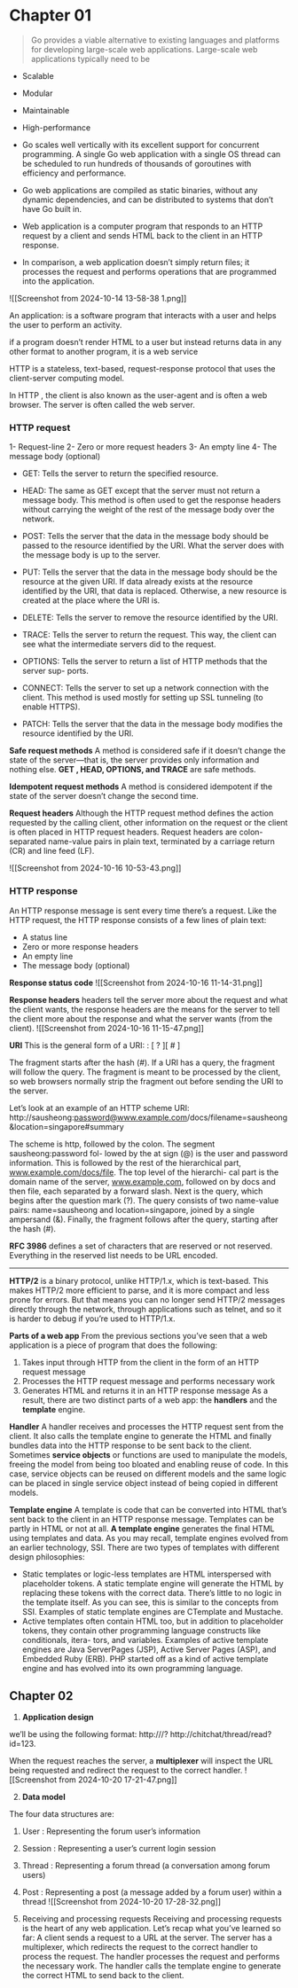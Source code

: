 
# Chapter 01

> Go provides a viable alternative to existing languages and platforms for developing
large-scale web applications. Large-scale web applications typically need to be
- Scalable
- Modular
- Maintainable
- High-performance

- Go scales well vertically with its excellent support for concurrent programming. A single Go web application with a single OS thread can be scheduled to run hundreds of thousands of goroutines with efficiency and performance.

- Go web applications are compiled as static binaries, without any dynamic dependencies, and can be distributed to systems that don’t have Go built in.

- Web application is a computer program that responds to an HTTP request by a client and sends HTML back to the client in an HTTP response.

- In comparison, a web application doesn’t simply return files; it processes the request and performs operations that are programmed into the application.


![[Screenshot from 2024-10-14 13-58-38 1.png]]

An application: is a software program that interacts with a user and helps the user to
perform an activity.

if a program doesn’t render HTML to a user but
instead returns data in any other format to another program, it is a web service


HTTP is a stateless, text-based, request-response protocol that uses the
client-server computing model.

In HTTP , the client is also known as the user-agent
and is often a web browser. The server is often called the web server.

### HTTP request
1- Request-line
2- Zero or more request headers
3- An empty line
4- The message body (optional)


 - GET:  Tells the server to return the specified resource.

 - HEAD:  The same as GET except that the server must not return a message
body. This method is often used to get the response headers without carrying
the weight of the rest of the message body over the network.

 - POST:  Tells the server that the data in the message body should be passed to
the resource identified by the URI. What the server does with the message body
is up to the server.

 - PUT:  Tells the server that the data in the message body should be the resource
at the given URI. If data already exists at the resource identified by the URI, that
data is replaced. Otherwise, a new resource is created at the place where the
URI is.

 - DELETE:  Tells the server to remove the resource identified by the URI.

 - TRACE:  Tells the server to return the request. This way, the client can see what
the intermediate servers did to the request.

 - OPTIONS:  Tells the server to return a list of HTTP methods that the server sup-
ports.

 - CONNECT:  Tells the server to set up a network connection with the client. This
method is used mostly for setting up SSL tunneling (to enable HTTPS).

 - PATCH:  Tells the server that the data in the message body modifies the
resource identified by the URI.

**Safe request methods**
A method is considered safe if it doesn’t change the state of the server—that is, the
server provides only information and nothing else. **GET , HEAD, OPTIONS, and TRACE**
are safe methods.

**Idempotent request methods**
A method is considered idempotent if the state of the server doesn’t change the second
time.

**Request headers**
Although the HTTP request method defines the action requested by the calling client,
other information on the request or the client is often placed in HTTP request headers. Request headers are colon-separated name-value pairs in plain text, terminated by
a carriage return (CR) and line feed (LF).

![[Screenshot from 2024-10-16 10-53-43.png]]



### HTTP response
An HTTP response message is sent every time there’s a request. Like the HTTP
request, the HTTP response consists of a few lines of plain text:
 - A status line
 - Zero or more response headers
 - An empty line
 - The message body (optional)

**Response status code**
![[Screenshot from 2024-10-16 11-14-31.png]]


**Response headers**
headers tell the server more about the request and what the client wants, the response
headers are the means for the server to tell the client more about the response and
what the server wants (from the client).
![[Screenshot from 2024-10-16 11-15-47.png]]


**URI**
This is the general form of a URI:
<scheme name> : <hierarchical part> [ ? <query> ][ # <fragment> ]

The fragment starts after the hash (#). If a URI has a query, the fragment will follow the query.
 The fragment is meant to be processed by the client, so web browsers normally strip the fragment out before sending the URI to the server.


Let’s look at an example of an HTTP scheme URI:
http://sausheong:password@www.example.com/docs/filename=sausheong&location=singapore#summary

The scheme is http, followed by the colon. The segment sausheong:password fol-
lowed by the at sign (@) is the user and password information. This is followed by the
rest of the hierarchical part, www.example.com/docs/file. The top level of the hierarchi-
cal part is the domain name of the server, www.example.com, followed on by docs and
then file, each separated by a forward slash. Next is the query, which begins after the
question mark (?). The query consists of two name-value pairs: name=sausheong and
location=singapore, joined by a single ampersand (&). Finally, the fragment follows
after the query, starting after the hash (#).


**RFC 3986** defines a set of characters that are reserved or not reserved. Everything
in the reserved list needs to be URL encoded.




---


**HTTP/2**
  is a binary protocol, unlike HTTP/1.x, which is text-based. This makes
HTTP/2 more efficient to parse, and it is more compact and less prone for errors. But
that means you can no longer send HTTP/2 messages directly through the network,
through applications such as telnet, and so it is harder to debug if you’re used to
HTTP/1.x.



**Parts of a web app**
From the previous sections you’ve seen that a web application is a piece of program
that does the following:
1. Takes input through HTTP from the client in the form of an HTTP request
message
2. Processes the HTTP request message and performs necessary work
3. Generates HTML and returns it in an HTTP response message
As a result, there are two distinct parts of a web app: the **handlers** and the **template** engine.

**Handler**
A handler receives and processes the HTTP request sent from the client. It also calls the template engine to generate the HTML and finally bundles data into the HTTP response to be sent back to the client.
Sometimes **service objects** or functions are used to manipulate the models, freeing the model from being too bloated and enabling reuse of code. In this case, service objects can be reused on different models and the same logic can be placed in single service object instead of being copied in different models.


**Template engine**
A template is code that can be converted into HTML that’s sent back to the client in an
HTTP response message. Templates can be partly in HTML or not at all.
**A template engine** generates the final HTML using templates and data. As you may recall, template engines evolved from an earlier technology, SSI.
There are two types of templates with different design philosophies:
- Static templates or logic-less templates are HTML interspersed with placeholder
tokens. A static template engine will generate the HTML by replacing these
tokens with the correct data. There’s little to no logic in the template itself. As
you can see, this is similar to the concepts from SSI. Examples of static template
engines are CTemplate and Mustache.
- Active templates often contain HTML too, but in addition to placeholder tokens,
they contain other programming language constructs like conditionals, itera-
tors, and variables. Examples of active template engines are Java ServerPages
(JSP), Active Server Pages (ASP), and Embedded Ruby (ERB). PHP started off as
a kind of active template engine and has evolved into its own programming
language.


## Chapter 02

1. **Application design**

we’ll be using the following format: http://<servername>/<handler-
name>?<parameters>
http://chitchat/thread/read?id=123.

When the request reaches the server, a **multiplexer** will inspect the URL being
requested and redirect the request to the correct handler.
![[Screenshot from 2024-10-20 17-21-47.png]]

2. **Data model**

The four data structures are:
 1. User : Representing the forum user’s information
 2. Session : Representing a user’s current login session
 3. Thread : Representing a forum thread (a conversation among forum users)
 4. Post : Representing a post (a message added by a forum user) within a thread
![[Screenshot from 2024-10-20 17-28-32.png]]

3. Receiving and processing requests
Receiving and processing requests is the heart of any web application. Let’s recap
what you’ve learned so far:
A client sends a request to a URL at the server.
The server has a multiplexer, which redirects the request to the correct handler
to process the request.
The handler processes the request and performs the necessary work.
The handler calls the template engine to generate the correct HTML to send
back to the client.
